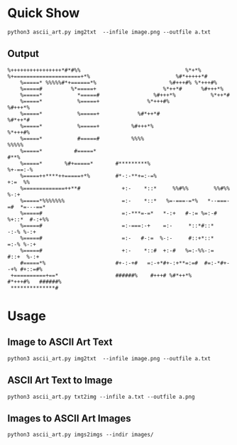 # Quick Show
```shell
python3 ascii_art.py img2txt  --infile image.png --outfile a.txt
```

## Output

<span>

    %++++++++++++++++*#*#%%                                 %*+*%
    %+=====================+*%                           %#*+++++*#
        %=====* %%%%%#*+======*%                       %#+++#% %*+++#%
        %=====#         %*=====+                     %*++*#      %#+++*%
        %=====*           *=====#                 %#+++*%           %*++*#
        %=====*           %=====+               %*+++#%               %#+++*%
        %=====*           %=====+            %#*++*#                    %#*++*#
        %=====*           %=====+          %#+++*%                         %*+++#%
        %=====*           #=====#          %%%%                              %%%%%
        %=====*          #=====*                                                   #**%
        %=====*       %#+=====*       #*********%                               %+-==:-%
        %=====++****++=====+*%        #*-:-**+=:-=%                             +:=  %%
        %=============++**#             +:-    *::*     %%#%%        %%#%%     %-:+
        %=====*%%%%%%%                  =:-    *::*   %=-===-=*%   *--===-=#  *=---==*
        %=====#                         =:-***=-=*   *-:+   #-:= %=:-#  %+::*  #-:+%%
        %=====#                         =:-===:-+    =:-     *::*#::*     -:-% %-:+
        %=====#                         =:-   #-:=  %-:-     #::+*::*     =:-% %-:+
        %=====#                         +:-    *::#  +:-#   %=:-%%-:=    #::+  %-:+
        #=====*%                      #+-:-+#   =:-+*#+-:+**=:=#  #=:-*#+--+% #+::=#%
     +==========+==*                  ######%    #+++# %#*++*%      #*+++#%   ######%
     **************#

# Usage
## Image to ASCII Art Text
```shell
python3 ascii_art.py img2txt  --infile image.png --outfile a.txt
```
## ASCII Art Text to Image

```shell
python3 ascii_art.py txt2img --infile a.txt --outfile a.png
```

## Images to ASCII Art Images
```shell
python3 ascii_art.py imgs2imgs --indir images/
```